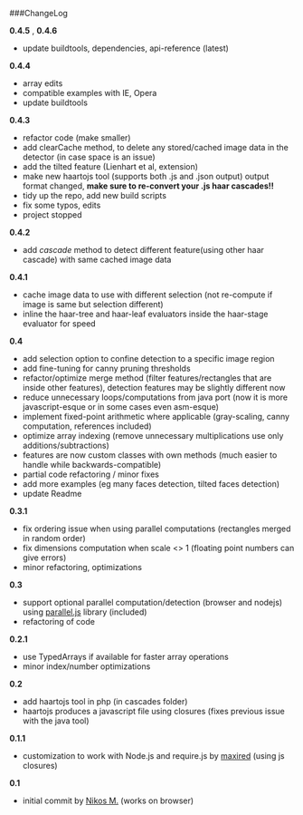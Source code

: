 ###ChangeLog

__0.4.5__ , __0.4.6__
* update buildtools, dependencies, api-reference (latest)


__0.4.4__
* array edits
* compatible examples with IE, Opera
* update buildtools


__0.4.3__
* refactor code (make smaller)
* add clearCache method, to delete any stored/cached image data in the detector (in case space is an issue)
* add the tilted feature (Lienhart et al, extension)
* make new haartojs tool (supports both .js and .json output) output format changed, __make sure to re-convert your .js haar cascades!!__
* tidy up the repo, add new build scripts
* fix some typos, edits
* project stopped

__0.4.2__
* add _cascade_ method to detect different feature(using other haar cascade) with same cached image data

__0.4.1__
* cache image data to use with different selection (not re-compute if image is same but selection different)
* inline the haar-tree and haar-leaf evaluators inside the haar-stage evaluator for speed

__0.4__
* add selection option to confine detection to a specific image region 
* add fine-tuning for canny pruning thresholds
* refactor/optimize merge method (filter features/rectangles that are inside other features), detection features may be slightly different now
* reduce unnecessary loops/computations from java port (now it is more javascript-esque or in some cases even asm-esque)
* implement fixed-point arithmetic where applicable (gray-scaling, canny computation, references included)
* optimize array indexing (remove unnecessary multiplications use only additions/subtractions)
* features are now custom classes with own methods (much easier to handle while backwards-compatible)
* partial code refactoring / minor fixes
* add more examples (eg many faces detection, tilted faces detection)
* update Readme

__0.3.1__
* fix ordering issue when using parallel computations (rectangles merged in random order)
* fix dimensions computation when scale <> 1 (floating point numbers can give errors)
* minor refactoring, optimizations

__0.3__
* support optional parallel computation/detection (browser and nodejs) using [parallel.js](https://github.com/adambom/parallel.js) library (included)
* refactoring of code

__0.2.1__
* use TypedArrays if available for faster array operations
* minor index/number optimizations

__0.2__
* add haartojs tool in php (in cascades folder)
* haartojs produces a javascript file using closures (fixes previous issue with the java tool)

__0.1.1__
* customization to work with Node.js and require.js by [maxired](https://github.com/maxired)  (using js closures) 

__0.1__
* initial commit by [Nikos M.](https://github.com/foo123) (works on browser)
